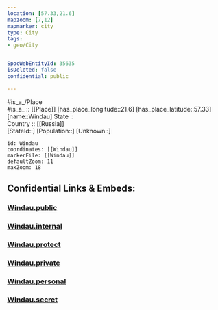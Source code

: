 ```yaml
---
location: [57.33,21.6] 
mapzoom: [7,12] 
mapmarker: city 
type: City
tags:
- geo/City


SpocWebEntityId: 35635
isDeleted: false
confidential: public

---
```

#is_a_/Place  
#is_a_ :: [[Place]] 
[has_place_longitude::21.6] 
[has_place_latitude::57.33] 
[name::Windau] 
State ::  
Country :: [[Russia]]  
[StateId::] 
[Population::] 
[Unknown::] 


```leaflet
id: Windau
coordinates: [[Windau]] 
markerFile: [[Windau]] 
defaultZoom: 11 
maxZoom: 18
```


## Confidential Links & Embeds: 

### [Windau.public](/_public/\Earth\Continent\Europe\Europe~North\Latvia\Regions~Latvia\Kurzeme\counties~Kurzeme\Ventspils\CityWindau.public.md) 

### [Windau.internal](/_internal/\Earth\Continent\Europe\Europe~North\Latvia\Regions~Latvia\Kurzeme\counties~Kurzeme\Ventspils\CityWindau.internal.md) 

### [Windau.protect](/_protect/\Earth\Continent\Europe\Europe~North\Latvia\Regions~Latvia\Kurzeme\counties~Kurzeme\Ventspils\CityWindau.protect.md) 

### [Windau.private](/_private/\Earth\Continent\Europe\Europe~North\Latvia\Regions~Latvia\Kurzeme\counties~Kurzeme\Ventspils\CityWindau.private.md) 

### [Windau.personal](/_personal/\Earth\Continent\Europe\Europe~North\Latvia\Regions~Latvia\Kurzeme\counties~Kurzeme\Ventspils\CityWindau.personal.md) 

### [Windau.secret](/_secret/\Earth\Continent\Europe\Europe~North\Latvia\Regions~Latvia\Kurzeme\counties~Kurzeme\Ventspils\CityWindau.secret.md)

